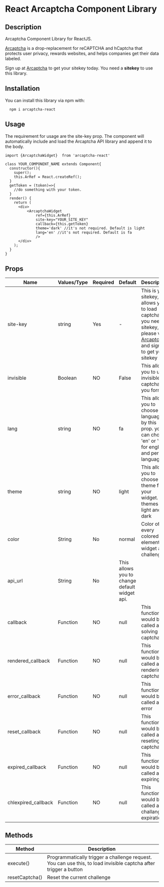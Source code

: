 # React Arcaptcha Component Library

## Description
Arcaptcha Component Library for ReactJS.

[Arcaptcha](https://arcaptcha.ir/) is a drop-replacement for reCAPTCHA and hCaptcha that protects user privacy, rewards websites, and helps companies get their data labeled.

Sign up at [Arcaptcha](https://arcaptcha.ir/sign-up) to get your sitekey today. You need a **sitekey** to use this library.

## Installation
You can install this library via npm with:

```
  npm i arcaptcha-react 
```

## Usage
The requirement for usage are the site-key prop. The component will automatically include and load the Arcaptcha  API library and append it to the body.

```
import {ArcaptchaWidget}  from 'arcaptcha-react'

class YOUR_COMPONENT_NAME extends Component{
  constructor(){
    super();
    this.ArRef = React.createRef();
  }
  getToken = (token)=>{
    //do something with your token.
  }
  render() {
    return (
      <div>
          <ArcaptchaWidget
              ref={this.ArRef}
              site-key="YOUR_SITE_KEY"
              callback={this.getToken}
              theme='dark' //it's not required. Default is light
              lang='en' //it's not required. Default is fa
              />
      </div>
    );
  }
}
```

## Props

| Name | Values/Type | Required	| Default	 | Description |
|--------|--------|--------|--------|--------|
|    site-key    |    string   |    Yes   |    -   |    This is your sitekey, this allows you to load captcha. If you need a sitekey, please visit [Arcaptcha](https://arcaptcha.ir/sign-up), and sign up to get your sitekey   |
|    invisible    |    Boolean    |  NO  |  False | This allows you to use invisible captcha for you forms |
|    lang    |    string    |  NO  |  fa  | This allows you to choose language by this prop. you can choose 'en' or 'fa' for english and persion language | 
|    theme    |    string    |  NO  |  light  | This allows you to choose theme for your widget. The themes are light and dark  | 
| color     | String      | No       | normal | Color of every colored element in widget and challenge.  |
|api_url| String | No | This allows you to change default widget api. |
|    callback    |    Function    |  NO  |  null  | This function would be called after solving captcha |  
|    rendered_callback    |    Function    |  NO  |  null  | This function would be called after rendering captcha |  
|    error_callback    |    Function    |  NO  |  null  | This function would be called after error |  
|    reset_callback    |    Function    |  NO  |  null  | This function would be called after reseting captcha |  
|    expired_callback    |    Function    |  NO  |  null  | This function would be called after expiring |  
|    chlexpired_callback    |    Function    |  NO  |  null  | This function would be called after challange expiration |  


## Methods

| Method | Description |
|--------|--------|
|    execute()    |    Programmatically trigger a challenge request. You can use this, to load invisible captcha after trigger a button  |
|    resetCaptcha()    |    	Reset the current challenge    |
